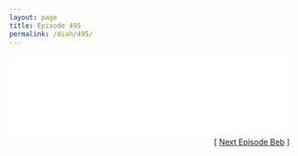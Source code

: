 ```yaml
---
layout: page
title: Episode 495
permalink: /diah/495/
---
```


<iframe allowfullscreen="true" frameborder="0" style="width:100%;" marginheight="0" marginwidth="0" mozallowfullscreen="true" scrolling="NO" src="//gdriveplayer.us/embed2.php?link=B2bqRUuSqa7%252Bt7gvxqbLswaPKCKWQUzi48MOi2A5CFzgZn02WgD0o2wHI7TM7Zo9VCaVhb%252BCu4CobzhJKiSKgeF%252FbRUjFQi6ej2Vi2wSu0O4ul0xneAmdfw7sG3KDujOBo4BY%252B4oTXVM9EuFYdKmCXwVYFuC%252BEVnr%252F6vcnSngkSRlvOUU3ke285QSca1PYZbAcKQM%252BTcxC9Nqq48uJoEnu&amp;no_adult=yes" webkitallowfullscreen="true"></iframe>

<div align="right">[ <a href="/diah/496/">Next Episode Beb</a> ]</div>

